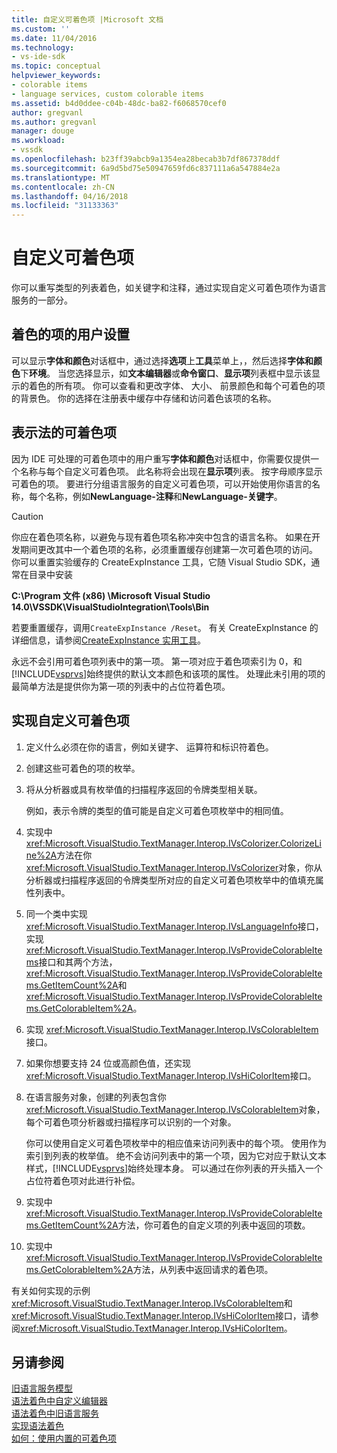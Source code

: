 ```yaml
---
title: 自定义可着色项 |Microsoft 文档
ms.custom: ''
ms.date: 11/04/2016
ms.technology:
- vs-ide-sdk
ms.topic: conceptual
helpviewer_keywords:
- colorable items
- language services, custom colorable items
ms.assetid: b4d0ddee-c04b-48dc-ba82-f6068570cef0
author: gregvanl
ms.author: gregvanl
manager: douge
ms.workload:
- vssdk
ms.openlocfilehash: b23ff39abcb9a1354ea28becab3b7df867378ddf
ms.sourcegitcommit: 6a9d5bd75e50947659fd6c837111a6a547884e2a
ms.translationtype: MT
ms.contentlocale: zh-CN
ms.lasthandoff: 04/16/2018
ms.locfileid: "31133363"
---
```

# <a name="custom-colorable-items"></a>自定义可着色项
你可以重写类型的列表着色，如关键字和注释，通过实现自定义可着色项作为语言服务的一部分。  
  
## <a name="user-settings-of-colorable-items"></a>着色的项的用户设置  
 可以显示**字体和颜色**对话框中，通过选择**选项**上**工具**菜单上，，然后选择**字体和颜色**下**环境**。 当您选择显示，如**文本编辑器**或**命令窗口**、**显示项**列表框中显示该显示的着色的所有项。 你可以查看和更改字体、 大小、 前景颜色和每个可着色的项的背景色。 你的选择在注册表中缓存中存储和访问着色该项的名称。  
  
## <a name="presentation-of-colorable-items"></a>表示法的可着色项  
 因为 IDE 可处理的可着色项中的用户重写**字体和颜色**对话框中，你需要仅提供一个名称与每个自定义可着色项。 此名称将会出现在**显示项**列表。 按字母顺序显示可着色的项。 要进行分组语言服务的自定义可着色项，可以开始使用你语言的名称，每个名称，例如**NewLanguage-注释**和**NewLanguage-关键字**。  
  
> [!CAUTION]
>  你应在着色项名称，以避免与现有着色项名称冲突中包含的语言名称。 如果在开发期间更改其中一个着色项的名称，必须重置缓存创建第一次可着色项的访问。 你可以重置实验缓存的 CreateExpInstance 工具，它随 Visual Studio SDK，通常在目录中安装  
>   
>  **C:\Program 文件 (x86) \Microsoft Visual Studio 14.0\VSSDK\VisualStudioIntegration\Tools\Bin**  
>   
>  若要重置缓存，调用`CreateExpInstance /Reset`。 有关 CreateExpInstance 的详细信息，请参阅[CreateExpInstance 实用工具](../../extensibility/internals/createexpinstance-utility.md)。  
  
 永远不会引用可着色项列表中的第一项。 第一项对应于着色项索引为 0，和[!INCLUDE[vsprvs](../../code-quality/includes/vsprvs_md.md)]始终提供的默认文本颜色和该项的属性。 处理此未引用的项的最简单方法是提供你为第一项的列表中的占位符着色项。  
  
## <a name="implementing-custom-colorable-items"></a>实现自定义可着色项  
  
1.  定义什么必须在你的语言，例如关键字、 运算符和标识符着色。  
  
2.  创建这些可着色的项的枚举。  
  
3.  将从分析器或具有枚举值的扫描程序返回的令牌类型相关联。  
  
     例如，表示令牌的类型的值可能是自定义可着色项枚举中的相同值。  
  
4.  实现中<xref:Microsoft.VisualStudio.TextManager.Interop.IVsColorizer.ColorizeLine%2A>方法在你<xref:Microsoft.VisualStudio.TextManager.Interop.IVsColorizer>对象，你从分析器或扫描程序返回的令牌类型所对应的自定义可着色项枚举中的值填充属性列表中。  
  
5.  同一个类中实现<xref:Microsoft.VisualStudio.TextManager.Interop.IVsLanguageInfo>接口，实现<xref:Microsoft.VisualStudio.TextManager.Interop.IVsProvideColorableItems>接口和其两个方法，<xref:Microsoft.VisualStudio.TextManager.Interop.IVsProvideColorableItems.GetItemCount%2A>和<xref:Microsoft.VisualStudio.TextManager.Interop.IVsProvideColorableItems.GetColorableItem%2A>。  
  
6.  实现 <xref:Microsoft.VisualStudio.TextManager.Interop.IVsColorableItem> 接口。  
  
7.  如果你想要支持 24 位或高颜色值，还实现<xref:Microsoft.VisualStudio.TextManager.Interop.IVsHiColorItem>接口。  
  
8.  在语言服务对象，创建的列表包含你<xref:Microsoft.VisualStudio.TextManager.Interop.IVsColorableItem>对象，每个可着色项分析器或扫描程序可以识别的一个对象。  
  
     你可以使用自定义可着色项枚举中的相应值来访问列表中的每个项。 使用作为索引到列表的枚举值。 绝不会访问列表中的第一个项，因为它对应于默认文本样式，[!INCLUDE[vsprvs](../../code-quality/includes/vsprvs_md.md)]始终处理本身。 可以通过在你列表的开头插入一个占位符着色项对此进行补偿。  
  
9. 实现中<xref:Microsoft.VisualStudio.TextManager.Interop.IVsProvideColorableItems.GetItemCount%2A>方法，你可着色的自定义项的列表中返回的项数。  
  
10. 实现中<xref:Microsoft.VisualStudio.TextManager.Interop.IVsProvideColorableItems.GetColorableItem%2A>方法，从列表中返回请求的着色项。  
  
 有关如何实现的示例<xref:Microsoft.VisualStudio.TextManager.Interop.IVsColorableItem>和<xref:Microsoft.VisualStudio.TextManager.Interop.IVsHiColorItem>接口，请参阅<xref:Microsoft.VisualStudio.TextManager.Interop.IVsHiColorItem>。  
  
## <a name="see-also"></a>另请参阅  
 [旧语言服务模型](../../extensibility/internals/model-of-a-legacy-language-service.md)   
 [语法着色中自定义编辑器](../../extensibility/syntax-coloring-in-custom-editors.md)   
 [语法着色中旧语言服务](../../extensibility/internals/syntax-coloring-in-a-legacy-language-service.md)   
 [实现语法着色](../../extensibility/internals/implementing-syntax-coloring.md)   
 [如何：使用内置的可着色项](../../extensibility/internals/how-to-use-built-in-colorable-items.md)